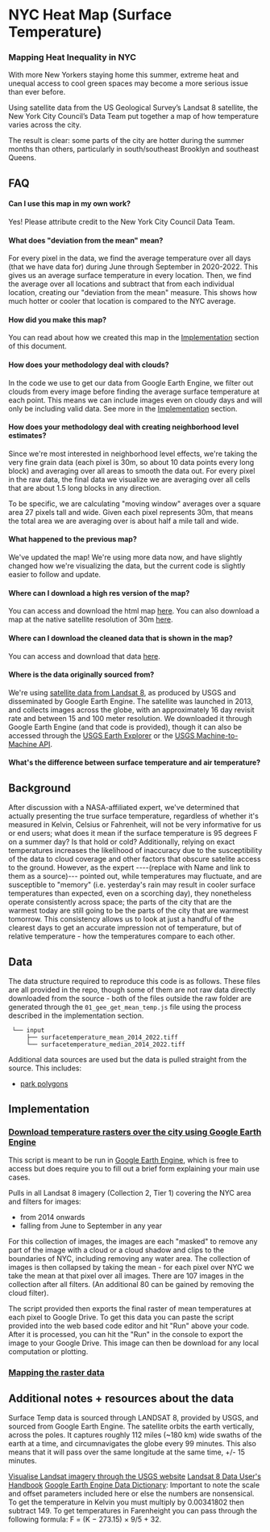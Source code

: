 # NYC Heat Map (Surface Temperature)

### Mapping Heat Inequality in NYC

With more New Yorkers staying home this summer, extreme heat and unequal access to cool green spaces may become a more serious issue than ever before.

Using satellite data from the US Geological Survey’s Landsat 8 satellite, the New York City Council’s Data Team put together a map of how temperature varies across the city.

The result is clear: some parts of the city are hotter during the summer months than others, particularly in south/southeast Brooklyn and southeast Queens. 

## FAQ

#### Can I use this map in my own work?

Yes! Please attribute credit to the New York City Council Data Team. 

#### What does "deviation from the mean" mean?

For every pixel in the data, we find the average temperature over all days (that we have data for) during June through September in 2020-2022. This gives us an average surface temperature in every location. Then, we find the average over all locations and subtract that from each individual location, creating our "deviation from the mean" measure. This shows how much hotter or cooler that location is compared to the NYC average. 

#### How did you make this map?

You can read about how we created this map in the [Implementation](#Implementation) section of this document.

#### How does your methodology deal with clouds?

In the code we use to get our data from Google Earth Engine, we filter out clouds from every image before finding the average surface temperature at each point. This means we can include images even on cloudy days and will only be including valid data. See more in the [Implementation](#Implementation) section.

#### How does your methodology deal with creating neighborhood level estimates?

Since we're most interested in neighborhood level effects, we're taking the very fine grain data (each pixel is 30m, so about 10 data points every long block) and averaging over all areas to smooth the data out. For every pixel in the raw data, the final data we visualize we are averaging over all cells that are about 1.5 long blocks in any direction. 

To be specific, we are calculating "moving window" averages over a square area 27 pixels tall and wide. Given each pixel represents 30m, that means the total area we are averaging over is about half a mile tall and wide. 

#### What happened to the previous map?

We've updated the map! We're using more data now, and have slightly changed how we're visualizing the data, but the current code is slightly easier to follow and update. 

#### Where can I download a high res version of the map?

You can access and download the html map [here](visuals/summer_heat_smoothed_deviation_raster.html). You can also download a map at the native satellite resolution of 30m [here](visuals/summer_heat_deviation_raster.html).

#### Where can I download the cleaned data that is shown in the map?

You can access and download that data [here](data/input/surfacetemperature_mean_2014_2022.tiff).

#### Where is the data originally sourced from?

We're using [satellite data from Landsat 8](https://developers.google.com/earth-engine/datasets/catalog/LANDSAT_LC08_C02_T1_L2), as produced by USGS and disseminated by Google Earth Engine. The satellite was launched in 2013, and collects images across the globe, with an approximately 16 day revisit rate and between 15 and 100 meter resolution. We downloaded it through Google Earth Engine (and that code is provided), though it can also be accessed through the [USGS Earth Explorer](https://earthexplorer.usgs.gov/) or the [USGS Machine-to-Machine API](https://m2m.cr.usgs.gov/).
 
#### What's the difference between surface temperature and air temperature?



## Background

After discussion with a NASA-affiliated expert, we've determined that actually presenting the true surface temperature, regardless of whether it's measured in Kelvin, Celsius or Fahrenheit, will not be very informative for us or end users; what does it mean if the surface temperature is 95 degrees F on a summer day? Is that hold or cold? Additionally, relying on exact temperatures increases the likelihood of inaccuracy due to the susceptibility of the data to cloud coverage and other factors that obscure satelite access to the ground. However, as the expert ----(replace with Name and link to them as a source)--- pointed out, while temperatures may fluctuate, and are susceptible to "memory" (i.e. yesterday's rain may result in cooler surface temperatures than expected, even on a scorching day), they nonetheless operate consistently across space; the parts of the city that are the warmest today are still going to be the parts of the city that are warmest tomorrow. This consistency allows us to look at just a handful of the clearest days to get an accurate impression not of temperature, but of relative temperature - how the temperatures compare to each other.


## Data 

The data structure required to reproduce this code is as follows. These files are all provided in the repo, though some of them are not raw data directly downloaded from the source - both of the files outside the raw folder are generated through the `01_gee_get_mean_temp.js` file using the process described in the implementation section. 

```
 └── input
  	 ├── surfacetemperature_mean_2014_2022.tiff
  	 └── surfacetemperature_median_2014_2022.tiff
```

Additional data sources are used but the data is pulled straight from the source. This includes: 

* [park polygons](https://data.cityofnewyork.us/City-Government/Airport-Polygon/xfhz-rhsk)

## Implementation

### [Download temperature rasters over the city using Google Earth Engine](code/01_gee_get_mean_temp.js)

This script is meant to be run in [Google Earth Engine](https://code.earthengine.google.com/), which is free to access but does require you to fill out a brief form explaining your main use cases.  

Pulls in all Landsat 8 imagery (Collection 2, Tier 1) covering the NYC area and filters for images: 
* from 2014 onwards
* falling from June to September in any year

For this collection of images, the images are each "masked" to remove any part of the image with a cloud or a cloud shadow and clips to the boundaries of NYC, including removing any water area. The collection of images is then collapsed by taking the mean - for each pixel over NYC we take the mean at that pixel over all images. There are 107 images in the collection after all filters. (An additional 80 can be gained by removing the cloud filter).

The script provided then exports the final raster of mean temperatures at each pixel to Google Drive. To get this data you can paste the script provided into the web based code editor and hit "Run" above your code. After it is processed, you can hit the "Run" in the console to export the image to your Google Drive. This image can then be download for any local computation or plotting. 


### [Mapping the raster data](code/02_mapping_2020_2022_raster.R)


## Additional notes + resources about the data

Surface Temp data is sourced through LANDSAT 8, provided by USGS, and sourced from Google Earth Engine. The satellite orbits the earth vertically, across the poles. It captures roughly  112 miles (~180 km) wide swaths of the earth at a time, and circumnavigates the globe every 99 minutes. This also means that it will pass over the same longitude at the same time, +/- 15 minutes. 

[Visualise Landsat imagery through the USGS website](https://earthexplorer.usgs.gov/)
[Landsat 8 Data User's Handbook](https://prd-wret.s3-us-west-2.amazonaws.com/assets/palladium/production/atoms/files/LSDS-1574_L8_Data_Users_Handbook-v5.0.pdf)
[Google Earth Engine Data Dictionary](https://developers.google.com/earth-engine/datasets/catalog/LANDSAT_LC08_C02_T1_L2): Important to note the scale and offset parameters included here or else the numbers are nonsensical. To get the temperature in Kelvin you must multiply by 0.00341802 then subtract 149. To get temperatures in Farenheight you can pass through the following formula: F = (K − 273.15) × 9/5 + 32.

